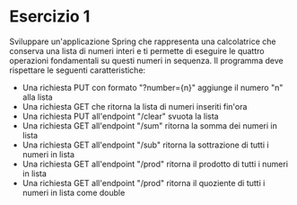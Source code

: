 # Esercizio 1
Sviluppare un'applicazione Spring che rappresenta una calcolatrice che conserva una lista di numeri interi e ti permette di eseguire le quattro operazioni fondamentali su questi numeri in sequenza. 
Il programma deve rispettare le seguenti caratteristiche:
- Una richiesta PUT con formato "?number={n}" aggiunge il numero "n" alla lista
- Una richiesta GET che ritorna la lista di numeri inseriti fin'ora
- Una richiesta PUT all'endpoint "/clear" svuota la lista
- Una richiesta GET all'endpoint "/sum" ritorna la somma dei numeri in lista
- Una richiesta GET all'endpoint "/sub" ritorna la sottrazione di tutti i numeri in lista
- Una richiesta GET all'endpoint "/prod" ritorna il prodotto di tutti i numeri in lista
- Una richiesta GET all'endpoint "/prod" ritorna il quoziente di tutti i numeri in lista come double
  
